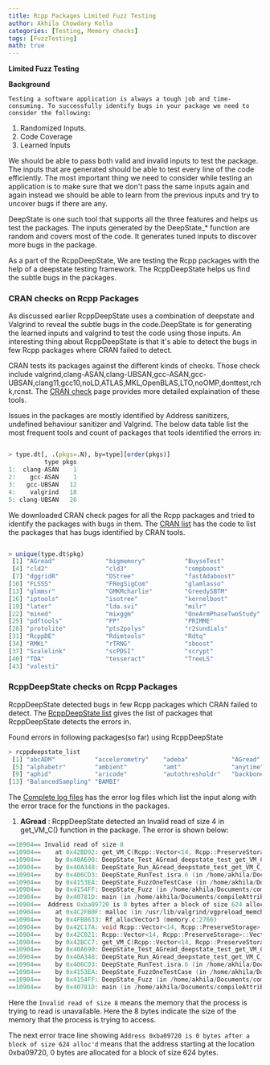```yaml
---
title: Rcpp Packages Limited Fuzz Testing
author: Akhila Chowdary Kolla
categories: [Testing, Memory checks]
tags: [FuzzTesting]
math: true
---
```


**Limited Fuzz Testing**

**Background**

	Testing a software application is always a tough job and time-consuming. To successfully identify bugs in your package we need to consider the following:

1. Randomized Inputs.
2. Code Coverage
3. Learned Inputs

We should be able to pass both valid and invalid inputs to test the package. The inputs that are generated should be able to test every line of the code efficiently. The most important thing we need to consider while testing an application is to make sure that we don't pass the same inputs again and again instead we should be able to learn from the previous inputs and try to uncover bugs if there are any.

DeepState is one such tool that supports all the three features and helps us test the packages. The inputs generated by the DeepState_* function are random and covers most of the code. It generates tuned inputs to discover more bugs in the package. 

As a part of the RcppDeepState, We are testing the Rcpp packages with the help of a deepstate testing framework. The RcppDeepState helps us find the subtle bugs in the packages.


### CRAN checks on Rcpp Packages

As discussed earlier RcppDeepState uses a combination of deepstate and Valgrind to reveal the subtle bugs in the code.DeepState is for generating the learned inputs and valgrind to test the code using those inputs. An interesting thing about RcppDeepState is that it's able to detect the bugs in few Rcpp packages where CRAN failed to detect. 

CRAN tests its packages against the different kinds of checks. Those check include valgrind,clang-ASAN,clang-UBSAN,gcc-ASAN,gcc-UBSAN,clang11,gcc10,noLD,ATLAS,MKL,OpenBLAS,LTO,noOMP,donttest,rchk,rcnst. The [CRAN check](https://cran.r-project.org/web/checks/check_issue_kinds.html) page provides more detailed explaination of these tools.

Issues in the packages are mostly identified by Address sanitizers, undefined behaviour sanitizer and Valgrind. The below data table list the most frequent tools and count of packages that tools identified the errors in: 

```R

> type.dt[, .(pkgs=.N), by=type][order(pkgs)]
          type pkgs
1:  clang-ASAN    1
2:    gcc-ASAN    1
3:   gcc-UBSAN   12
4:    valgrind   18
5: clang-UBSAN   26

```

We downloaded CRAN check pages for all the Rcpp packages and tried to identify the packages with bugs in them. The [CRAN list](https://github.com/akhikolla/RcppDeepState/blob/master/R/crancheck.R) has the code to list the packages that has bugs identified by CRAN tools.

```R

> unique(type.dt$pkg)
 [1] "AGread"              "bigmemory"           "BuyseTest" 
 [4] "cld2"                "cld3"                "compboost"
 [7] "dggridR"             "DStree"              "fastAdaboost"
[10] "FLSSS"               "FRegSigCom"          "glamlasso"
[13] "glmmsr"              "GMKMcharlie"         "GreedySBTM" 
[16] "iptools"             "isotree"             "kernelboot"
[19] "later"               "lda.svi"             "milr"
[22] "mined"               "mixggm"              "OneArmPhaseTwoStudy"
[25] "pdftools"            "PP"                  "PRIMME" 
[28] "protolite"           "pts2polys"           "r2sundials"
[31] "RcppDE"              "Rdimtools"           "Rdtq" 
[34] "RMKL"                "rTRNG"               "sboost" 
[37] "Scalelink"           "scPDSI"              "scrypt"
[40] "TDA"                 "tesseract"           "TreeLS"
[43] "volesti"

```

### RcppDeepState checks on Rcpp Packages

RcppDeepState detected bugs in few Rcpp packages which CRAN failed to detect. The [RcppDeepState list](https://github.com/akhikolla/RcppDeepState/blob/master/R/logidentify.R) gives the list of packages that RcppDeepState detects the errors in.

Found errors in following packages(so far) using RcppDeepState

```R
> rcppdeepstate_list
 [1] "abcADM"           "accelerometry"    "adeba"            "AGread"
 [5] "alphabetr"        "ambient"          "amt"              "anytime" 
 [9] "aphid"            "aricode"          "autothresholdr"   "backbone"
[13] "BalancedSampling" "BAMBI"

```

The [Complete log files]() has the error log files which list the input along with the error trace for the functions in the packages.

1. **AGread** : RcppDeepState detected an Invalid read of size 4 in get_VM_C() function in the package. The error is shown below:

```c++
==10904== Invalid read of size 8
==10904==    at 0x42BD92: get_VM_C(Rcpp::Vector<14, Rcpp::PreserveStorage>, Rcpp::Vector<14, Rcpp::PreserveStorage>, Rcpp::Vector<14, Rcpp::PreserveStorage>) (get_VM_C.cpp:22)
==10904==    by 0x40A690: DeepState_Test_AGread_deepstate_test_get_VM_C_test() (get_VM_C_DeepState_TestHarness.cpp:28)
==10904==    by 0x40A348: DeepState_Run_AGread_deepstate_test_get_VM_C_test() (get_VM_C_DeepState_TestHarness.cpp:7)
==10904==    by 0x406CD3: DeepState_RunTest.isra.6 (in /home/akhila/Documents/compileAttributescheck/AGread/inst/testfiles/get_VM_C/get_VM_C_DeepState_TestHarness)
==10904==    by 0x4153EA: DeepState_FuzzOneTestCase (in /home/akhila/Documents/compileAttributescheck/AGread/inst/testfiles/get_VM_C/get_VM_C_DeepState_TestHarness)
==10904==    by 0x4154FF: DeepState_Fuzz (in /home/akhila/Documents/compileAttributescheck/AGread/inst/testfiles/get_VM_C/get_VM_C_DeepState_TestHarness)
==10904==    by 0x40781D: main (in /home/akhila/Documents/compileAttributescheck/AGread/inst/testfiles/get_VM_C/get_VM_C_DeepState_TestHarness)
==10904==  Address 0xba09720 is 0 bytes after a block of size 624 alloc'd
==10904==    at 0x4C2FB0F: malloc (in /usr/lib/valgrind/vgpreload_memcheck-amd64-linux.so)
==10904==    by 0x4FB8633: Rf_allocVector3 (memory.c:2766)
==10904==    by 0x42C17A: void Rcpp::Vector<14, Rcpp::PreserveStorage>::import_sugar_expression<true, Rcpp::sugar::Pow<14, true, Rcpp::Vector<14, Rcpp::PreserveStorage>, int> >(Rcpp::VectorBase<14, true, Rcpp::sugar::Pow<14, true, Rcpp::Vector<14, Rcpp::PreserveStorage>, int> > const&, Rcpp::traits::integral_constant<bool, false>) (Vector.h:1070)
==10904==    by 0x42C021: Rcpp::Vector<14, Rcpp::PreserveStorage>::Vector<true, Rcpp::sugar::Pow<14, true, Rcpp::Vector<14, Rcpp::PreserveStorage>, int> >(Rcpp::VectorBase<14, true, Rcpp::sugar::Pow<14, true, Rcpp::Vector<14, Rcpp::PreserveStorage>, int> > const&) (Vector.h:165)
==10904==    by 0x42BCC7: get_VM_C(Rcpp::Vector<14, Rcpp::PreserveStorage>, Rcpp::Vector<14, Rcpp::PreserveStorage>, Rcpp::Vector<14, Rcpp::PreserveStorage>) (get_VM_C.cpp:19)
==10904==    by 0x40A690: DeepState_Test_AGread_deepstate_test_get_VM_C_test() (get_VM_C_DeepState_TestHarness.cpp:28)
==10904==    by 0x40A348: DeepState_Run_AGread_deepstate_test_get_VM_C_test() (get_VM_C_DeepState_TestHarness.cpp:7)
==10904==    by 0x406CD3: DeepState_RunTest.isra.6 (in /home/akhila/Documents/compileAttributescheck/AGread/inst/testfiles/get_VM_C/get_VM_C_DeepState_TestHarness)
==10904==    by 0x4153EA: DeepState_FuzzOneTestCase (in /home/akhila/Documents/compileAttributescheck/AGread/inst/testfiles/get_VM_C/get_VM_C_DeepState_TestHarness)
==10904==    by 0x4154FF: DeepState_Fuzz (in /home/akhila/Documents/compileAttributescheck/AGread/inst/testfiles/get_VM_C/get_VM_C_DeepState_TestHarness)
==10904==    by 0x40781D: main (in /home/akhila/Documents/compileAttributescheck/AGread/inst/testfiles/get_VM_C/get_VM_C_DeepState_TestHarness)

```

Here the `Invalid read of size 8` means the memory that the process is trying to read is unavailable. Here the 8 bytes indicate the size of the memory that the process is trying to access.

The next error trace line showing `Address 0xba09720 is 0 bytes after a block of size 624 alloc'd` means that the address starting at the location 0xba09720, 0 bytes are allocated for a block of size 624 bytes.







